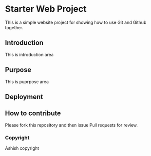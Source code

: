 # Starter Web Project

This is a simple website project for showing how to use Git and Github together.

## Introduction

This is introduction area

## Purpose

This is puprpose area

## Deployment

## How to contribute
Please fork this repository and then issue Pull requests for review.

### Copyright
Ashish copyright